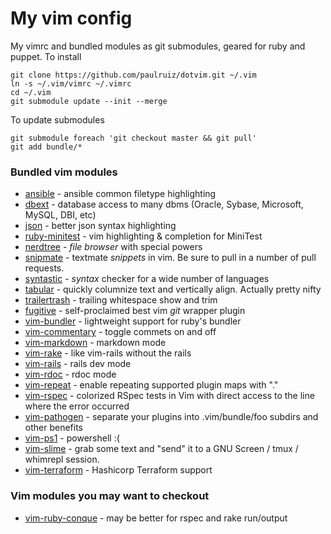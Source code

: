 # My vim config

My vimrc and bundled modules as git submodules, geared for ruby and puppet. To install

    git clone https://github.com/paulruiz/dotvim.git ~/.vim
    ln -s ~/.vim/vimrc ~/.vimrc
    cd ~/.vim
    git submodule update --init --merge

To update submodules

    git submodule foreach 'git checkout master && git pull'
    git add bundle/*

### Bundled vim modules
* [ansible](https://github.com/pearofducks/ansible-vim)     -  ansible common filetype highlighting
* [dbext](https://github.com/vim-scripts/dbext.vim)   -  database access to many dbms (Oracle, Sybase, Microsoft, MySQL, DBI, etc)
* [json](https://github.com/elzr/vim-json)            -  better json syntax highlighting
* [ruby-minitest](https://github.com/sunaku/vim-ruby-minitest)  -  vim highlighting & completion for MiniTest
* [nerdtree](https://github.com/scrooloose/nerdtree)  -  _file browser_ with special powers
* [snipmate](https://github.com/msanders/snipmate.vim)      -  textmate _snippets_ in vim.  Be sure to pull in a number of pull requests.
* [syntastic](https://github.com/scrooloose/syntastic)      -  _syntax_ checker for a wide number of languages
* [tabular](https://github.com/godlygeek/tabular)     -  quickly columnize text and vertically align. Actually pretty nifty
* [trailertrash](https://github.com/csexton/trailertrash.vim)   -  trailing whitespace show and trim
* [fugitive](https://github.com/tpope/vim-fugitive)   -  self-proclaimed best vim _git_ wrapper plugin
* [vim-bundler](https://github.com/tpope/vim-bundler) -  lightweight support for ruby's bundler
* [vim-commentary](https://github.com/tpope/vim-commentary) -  toggle commets on and off
* [vim-markdown](https://github.com/tpope/vim-markdown)     -  markdown mode
* [vim-rake](https://github.com/tpope/vim-rake)       -  like vim-rails without the rails
* [vim-rails](https://github.com/tpope/vim-rails)     -  rails dev mode
* [vim-rdoc](https://github.com/depuracao/vim-rdoc)   -  rdoc mode
* [vim-repeat](https://github.com/tpope/vim-repeat)   -  enable repeating supported plugin maps with "."
* [vim-rspec](https://github.com/skwp/vim-rspec)      -  colorized RSpec tests in Vim with direct access to the line where the error occurred
* [vim-pathogen](https://github.com/tpope/vim-pathogen)     -  separate your plugins into .vim/bundle/foo subdirs and other benefits
* [vim-ps1](https://github.com/PProvost/vim-ps1)      -  powershell :(
* [vim-slime](https://github.com/jpalardy/vim-slime)  -  grab some text and "send" it to a GNU Screen / tmux / whimrepl session.
* [vim-terraform](https://github.com/markcornick/vim-terraform) -  Hashicorp Terraform support

### Vim modules you may want to checkout
* [vim-ruby-conque](https://github.com/skwp/vim-ruby-conque.git) - may be better for rspec and rake run/output 
